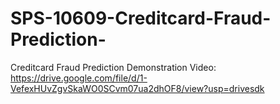 # SPS-10609-Creditcard-Fraud-Prediction-
Creditcard Fraud Prediction 
Demonstration Video: https://drive.google.com/file/d/1-VefexHUvZgvSkaWO0SCvm07ua2dhOF8/view?usp=drivesdk
